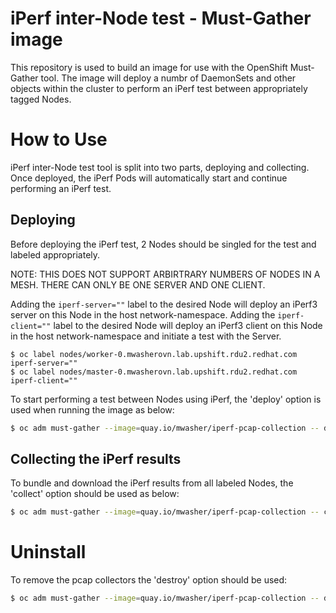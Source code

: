 # iPerf inter-Node test - Must-Gather image

This repository is used to build an image for use with the OpenShift Must-Gather tool.
The image will deploy a numbr of DaemonSets and other objects within the cluster to perform an iPerf test between appropriately tagged Nodes. 

# How to Use
iPerf inter-Node test tool is split into two parts, deploying and collecting. Once deployed, the iPerf Pods will automatically start and continue performing an iPerf test.

## Deploying


Before deploying the iPerf test, 2 Nodes should be singled for the test and labeled appropriately. 

NOTE: THIS DOES NOT SUPPORT ARBIRTRARY NUMBERS OF NODES IN A MESH. THERE CAN ONLY BE ONE SERVER AND ONE CLIENT.

Adding the `iperf-server=""` label to the desired Node will deploy an iPerf3 server on this Node in the host network-namespace.
Adding the `iperf-client=""` label to the desired Node will deploy an iPerf3 client on this Node in the host network-namespace and initiate a test with the Server.

```
$ oc label nodes/worker-0.mwasherovn.lab.upshift.rdu2.redhat.com iperf-server=""
$ oc label nodes/master-0.mwasherovn.lab.upshift.rdu2.redhat.com iperf-client=""
```

To start performing a test between Nodes using iPerf, the 'deploy' option is used when running the image as below:
```bash
$ oc adm must-gather --image=quay.io/mwasher/iperf-pcap-collection -- deploy
```

## Collecting the iPerf results
To bundle and download the iPerf results from all labeled Nodes, the 'collect' option should be used as below:
```bash 
$ oc adm must-gather --image=quay.io/mwasher/iperf-pcap-collection -- collect
```

# Uninstall
To remove the pcap collectors the 'destroy' option should be used:
```bash 
$ oc adm must-gather --image=quay.io/mwasher/iperf-pcap-collection -- destroy
```
